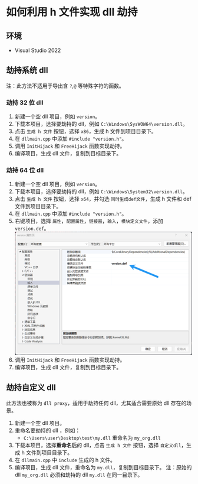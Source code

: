 # 如何利用 h 文件实现 dll 劫持

## 环境

- Visual Studio 2022

## 劫持系统 dll

注：此方法不适用于导出含 `?`,`@` 等特殊字符的函数。

### 劫持 32 位 dll

1. 新建一个空 dll 项目，例如 `version`。
2. 下载本项目，选择要劫持的 dll，例如 `C:\Windows\SysWOW64\version.dll`。
3. 点击 `生成 h 文件` 按钮，选择 `x86`，生成 h 文件到项目目录下。
4. 在 `dllmain.cpp` 中添加 `#include "version.h"`。
5. 调用 `InitHijack` 和 `FreeHijack` 函数实现劫持。
6. 编译项目，生成 dll 文件，复制到目标目录下。

### 劫持 64 位 dll

1. 新建一个空 dll 项目，例如 `version`。
2. 下载本项目，选择要劫持的 dll，例如 `C:\Windows\System32\version.dll`。
3. 点击 `生成 h 文件` 按钮，选择 `x64`，并勾选 `同时生成def文件`，生成 h 文件和 def 文件到项目目录下。
4. 在 `dllmain.cpp` 中添加 `#include "version.h"`。
5. 右键项目，选择 `属性`，`配置属性`，`链接器`，`输入`，`模块定义文件`，添加 `version.def`。
   ![](./img/h-1_zh-CN.png)
6. 调用 `InitHijack` 和 `FreeHijack` 函数实现劫持。
7. 编译项目，生成 dll 文件，复制到目标目录下。

## 劫持自定义 dll

此方法也被称为 `dll proxy`，适用于劫持任何 dll，尤其适合需要原始 dll 存在的场景。

1. 新建一个空 dll 项目。
2. 重命名要劫持的 dll ，例如：
   - `C:\Users\user\Desktop\test\my.dll` 重命名为 `my_org.dll`
3. 下载本项目，选择**重命名后**的 dll，点击 `生成 h 文件` 按钮，选择 `自定义dll`，生成 h 文件到项目目录下。
4. 在 `dllmain.cpp` 中 `include` 生成的 h 文件。
5. 编译项目，生成 dll 文件，重命名为 `my.dll`，复制到目标目录下。
   注：原始的 dll `my_org.dll` 必须和劫持的 dll `my.dll` 在同一目录下。
